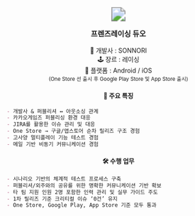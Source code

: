 <p align="center">
  <img src="https://github.com/user-attachments/assets/6621e6a1-ea0d-4e9a-b1fe-5af3afbbd9b7" style="transform: scale(2);" />
</p>
<h3 align="center">프렌즈레이싱 듀오</h3>
<p align="center">🏢 개발사 : SONNORI<br>🕹️ 장르 : 레이싱<br>📱 플랫폼 : Android / iOS<br><sub>(One Store 선 출시 후 Google Play Store 및 App Store 출시)</sub></p>


<h4 align="center">📌 주요 특징</h4>
    
```md
- 개발사 & 퍼블리셔 ↔ 아웃소싱 관계
- 카카오게임즈 퍼블리싱 환경 대응
- JIRA를 활용한 이슈 관리 및 대응
- One Store → 구글/앱스토어 순차 릴리즈 구조 경험
- 고사양 멀티플레이 기능 테스트 경험
- 메일 기반 비동기 커뮤니케이션 경험
```

<h4 align="center">🛠 수행 업무 </h4>
    
```md
- 시나리오 기반의 체계적 테스트 프로세스 구축
- 퍼블리셔/외주와의 공유를 위한 명확한 커뮤니케이션 기반 확보
- 타 팀 지원 인원 2명 포함한 인력 관리 및 실무 가이드 주도
- 1차 릴리즈 기준 크리티컬 이슈 ‘0건’ 유지
- One Store, Google Play, App Store 기준 모두 통과
```
